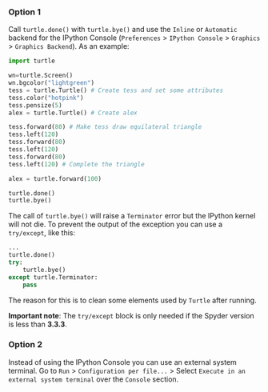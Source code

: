 ### Option 1

Call `turtle.done()` with `turtle.bye()` and use the `Inline` or `Automatic` backend for the IPython Console (`Preferences` > `IPython Console` > `Graphics` > `Graphics Backend`). As an example:

```python
import turtle

wn=turtle.Screen()
wn.bgcolor("lightgreen")
tess = turtle.Turtle() # Create tess and set some attributes
tess.color("hotpink")
tess.pensize(5)
alex = turtle.Turtle() # Create alex

tess.forward(80) # Make tess draw equilateral triangle
tess.left(120)
tess.forward(80)
tess.left(120)
tess.forward(80)
tess.left(120) # Complete the triangle

alex = turtle.forward(100)

turtle.done()
turtle.bye()   
```

The call of `turtle.bye()` will raise a `Terminator` error but the IPython kernel will not die. To prevent the output of the exception you can use a `try/except`, like this:

```python
...
turtle.done()
try:
    turtle.bye()   
except turtle.Terminator:
    pass
```

The reason for this is to clean some elements used by `Turtle` after running.

**Important note**: The `try/except` block is only needed if the Spyder version is less than **3.3.3**.

### Option 2

Instead of using the IPython Console you can use an external system terminal. Go to `Run` > `Configuration per file...` > Select `Execute in an external system terminal` over the `Console` section.
